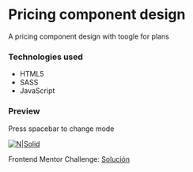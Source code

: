 # Pricing component design 
A pricing component design with toogle for plans

### Technologies used
* HTML5
* SASS
* JavaScript

### Preview
Press spacebar to change mode

[![N|Solid](https://repository-images.githubusercontent.com/287457987/1920f280-de24-11ea-9593-113c94d583d2)](https://devnaftan.github.io/pricing-component-design/)


Frontend Mentor Challenge: [Solución](https://www.frontendmentor.io/solutions/pricing-component-design-gdRBQvK2M)
